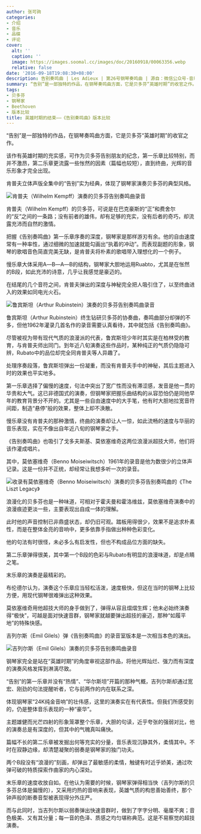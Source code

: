 ```yaml
---
author: 张可驹
categories:
- 介绍
- 音乐
- 品碟
- 评论
cover:
  alt: ''
  caption: ''
  image: https://images.soomal.cc/images/doc/20160918/00063356.webp
  relative: false
date: '2016-09-18T19:08:30+08:00'
description: 告别奏鸣曲 | Les Adieux | 第26号钢琴奏鸣曲 | 源自：微信公众号-音乐烩 | 版权：转载 |  平均/总评分：10.00/20
summary: “告别”是一部独特的作品，在钢琴奏鸣曲方面，它是贝多芬“英雄时期”的收官之作。该作有英雄时期的充实感，可作为贝多芬告别朋友的纪念，第一乐章比较特别，而并不激昂，第二乐章更流露一些怅然的因素（篇幅也较短），直到终曲，光辉的音乐形象才完全出现……
tags:
- 贝多芬
- 钢琴家
- Beethoven
- 版本比较
title: 英雄时期的结束――《告别奏鸣曲》版本比较
---
```


“告别”是一部独特的作品，在钢琴奏鸣曲方面，它是贝多芬“英雄时期”的收官之作。

该作有英雄时期的充实感，可作为贝多芬告别朋友的纪念，第一乐章比较特别，而并不激昂，第二乐章更流露一些怅然的因素（篇幅也较短），直到终曲，光辉的音乐形象才完全出现。

肯普夫立体声版全集中的“告别”实为经典，体现了钢琴家演奏贝多芬的典型风格。

![肯普夫（Wilhelm Kempff）演奏的贝多芬告别奏鸣曲录音](https://images.soomal.cc/images/doc/20160918/00063356.webp)





肯普夫（Wilhelm Kempff）的贝多芬，可说是在巴克豪斯的“正”和费舍尔的“反”之间的一条路；没有前者的雄伟，却有足够的充实，没有后者的奇巧，却流露充沛而自然的激情。

把握《告别奏鸣曲》第一乐章序奏的深度，钢琴家是那样游刃有余。他的自由速度常有一种率性，通过细微的加速就能勾画出“执着的冲动”。而表现副题的形象，钢琴的歌唱音色简直完美无缺，是肯普夫将朴素的歌唱带入理想化的一个例子。

慢乐章大体采用A―B―A―B的结构，钢琴家大胆地运用Ruabto，尤其是在怅然的B段，如此充沛的诗意，几乎让我感觉是豪迈的。

在结尾的几个音符之间，肯普夫弹出的深度与神秘完全把人吸引住了，以至终曲进入的效果如同电光火石。

![鲁宾斯坦（Arthur Rubinstein）演奏的贝多芬告别奏鸣曲录音](https://images.soomal.cc/images/doc/20160918/00063357_01.webp)





鲁宾斯坦（Arthur Rubinstein）终生钻研贝多芬的协奏曲，奏鸣曲部分却弹的不多，但他1962年灌录几首名作的录音需要认真看待，其中就包括《告别奏鸣曲》。

尽管被视为带有现代气质的浪漫派的代表，鲁宾斯坦少年时其实是在柏林受的教育，与肯普夫师出同门。到年近八旬演奏这些作品时，某种纯正的气质仍隐隐可辨，Rubato中的品位却完全同肯普夫等人异趣了。

处理序奏段落，鲁宾斯坦弹出一份凝重，而没有肯普夫手中的神秘，其后主题进入时的效果也平实地多。

第一乐章选择了偏慢的速度，句法中突出了宽广性而没有滞涩感，发音是他一贯的华贵和大气。这已非德国式的演奏，但钢琴家把握乐曲结构的从容恐怕仍是同他早年的教育背景分不开的。尤其是一些自由速度中的大手笔，他有时大胆地拉宽音符间距，制造“悬停”般的效果，整体上却不涣散。

慢乐章没有肯普夫的那种激情，终曲的演奏却让人一惊，如此流畅的速度与华丽的音乐表现，实在不像出自年近八旬的钢琴家之手。

《告别奏鸣曲》也吸引了戈多夫斯基、莫依塞维奇这两位浪漫派超技大师，他们将该作灌成唱片。

其中，莫依塞维奇（Benno Moiseiwitsch）1961年的录音是他为数很少的立体声记录。这是一份并不正统，却经常让我想多听一次的录音。

![收录有莫依塞维奇（Benno Moiseiwitsch）演奏的贝多芬告别奏鸣曲的《The Liszt Legacy》](https://images.soomal.cc/images/doc/20160918/00063358_01.webp)





浪漫化的贝多芬也是一种味道，可相对于霍夫曼和霍洛维兹，莫依塞维奇演奏中的浪漫痕迹更淡一些，主要表现出自成一体的理解。

此时他的声音控制已非鼎盛状态，却仍旧可观。踏板用得很少，效果不是追求朴素性，而是在整体金亮的音响中，更多依靠手指做出种种色彩变化。

他的句法有时很怪，未必多么有启发性，但也不构成品位方面的缺失。

第二乐章弹得很美，其中第一个B段的色彩与Rubato有明显的浪漫味道，却是点睛之笔。

末乐章的演奏是最精彩的。

布伦德尔认为，演奏这个乐章应当轻松活泼，速度极快，但这在当时的钢琴上比较方便，用现代钢琴很难弹出这种效果。

莫依塞维奇用他超技大师的身手做到了，弹得从容且熠熠生辉；他未必始终演奏得“极快”，可越是面对快速音群，钢琴家就越要弹出超技的豪迈，那种“如履平地”的特殊快感。

吉列尔斯（Emil Gilels）弹《告别奏鸣曲》的录音室版本是一次相当本色的演出。

![吉列尔斯（Emil Gilels）演奏的贝多芬告别奏鸣曲录音](https://images.soomal.cc/images/doc/20160918/00063359.webp)





钢琴家完全是站在“英雄时期”的角度审视这部作品，将他光辉灿烂、强力而有深度的演奏风格发挥到淋漓尽致。

“告别”的第一乐章并没有“热情”、“华尔斯坦”开篇的那种气概，吉列尔斯却通过宽宏、刚劲的句法提醒听者，它与前两作的内在联系之深。

体现钢琴家“24K纯金音响”的壮伟感，这里的演奏实在有代表性。但我们所感受到的，仍是整体音乐表现的一种“豪华”。

主题雄健而光芒四射的形象笼罩整个乐章，大胆的句读，近乎夸张的强弱对比，他的演奏总是有深度的，但其中的气魄真叫痛快。

篇幅不长的第二乐章被发掘出何等充实的分量，音乐表现沉静其外，柔情其中。不时在寂静边缘，却清楚凝聚的弱奏是钢琴家的独门功夫。

两个B段没有“浪漫的”刻画，却弹出了最敏感的柔情，触键有时近乎娇美，通过吹弹可破的特质探索作曲家的内心深处。

末乐章的速度收放自如。在他认为需要的时候，钢琴家弹得相当快（吉列尔斯的贝多芬总体是偏慢的），又采用灼热的音响来表现，英雄气质的构思善始善终，那个钟声般的断奏音型被表现得分外庄严。

而与此同时，当吉列尔斯以弱奏弹出快速音群时，做到了字字分明、毫厘不爽；音色极美、又有其分量；每一音的色泽、质感之均匀堪称典范。这是不易察觉的超技演奏。